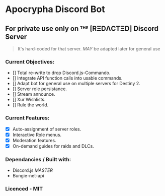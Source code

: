 # Apocrypha Discord Bot
## For **private use only** on ᵀᴴᴱ [RΞDΛCTΞD] Discord Server
> It's hard-coded for that server. *MAY* be adapted later for general use

### Current Objectives:
- [] Total re-write to drop Discord.js-Commando.
- [] Integrate API function calls into usable commands.
- [] Adapt bot for general use on multiple servers for Destiny 2.
- [] Server role persistance.
- [] Stream announce.
- [] Xur Wishlists.
- [] Rule the world.

### Current Features:
- [x] Auto-assignment of server roles.
- [x] Interactive Role menus.
- [x] Moderation features.
- [x] On-demand guides for raids and DLCs.

### Dependancies / Built with:
- Discord.js *MASTER*
- Bungie-net-api

### Licenced - MIT
